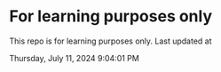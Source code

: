 # For learning purposes only
This repo is for learning purposes only.
Last updated at

Thursday, July 11, 2024 9:04:01 PM

